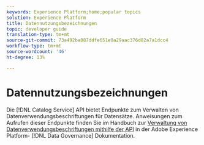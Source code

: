 ```yaml
---
keywords: Experience Platform;home;popular topics
solution: Experience Platform
title: Datennutzungsbezeichnungen
topic: developer guide
translation-type: tm+mt
source-git-commit: 73a492ba887ddfe651e0a29aac376d82a7a1dcc4
workflow-type: tm+mt
source-wordcount: '46'
ht-degree: 13%

---
```



# Datennutzungsbezeichnungen

Die [!DNL Catalog Service] API bietet Endpunkte zum Verwalten von Datenverwendungsbeschriftungen für Datensätze. Anweisungen zum Aufrufen dieser Endpunkte finden Sie im Handbuch zur [Verwaltung von Datenverwendungsbeschriftungen mithilfe der API](../../data-governance/labels/overview.md) in der Adobe Experience Platform- [!DNL Data Governance] Dokumentation.